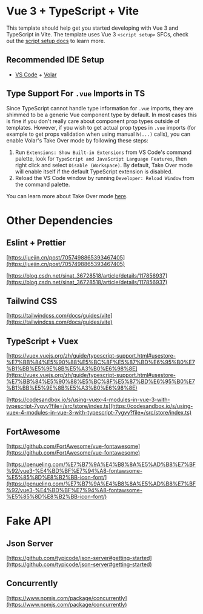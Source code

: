 # Vue 3 + TypeScript + Vite

This template should help get you started developing with Vue 3 and TypeScript in Vite. The template uses Vue 3 `<script setup>` SFCs, check out the [script setup docs](https://v3.vuejs.org/api/sfc-script-setup.html#sfc-script-setup) to learn more.

## Recommended IDE Setup

- [VS Code](https://code.visualstudio.com/) + [Volar](https://marketplace.visualstudio.com/items?itemName=Vue.volar)

## Type Support For `.vue` Imports in TS

Since TypeScript cannot handle type information for `.vue` imports, they are shimmed to be a generic Vue component type by default. In most cases this is fine if you don't really care about component prop types outside of templates. However, if you wish to get actual prop types in `.vue` imports (for example to get props validation when using manual `h(...)` calls), you can enable Volar's Take Over mode by following these steps:

1. Run `Extensions: Show Built-in Extensions` from VS Code's command palette, look for `TypeScript and JavaScript Language Features`, then right click and select `Disable (Workspace)`. By default, Take Over mode will enable itself if the default TypeScript extension is disabled.
2. Reload the VS Code window by running `Developer: Reload Window` from the command palette.

You can learn more about Take Over mode [here](https://github.com/johnsoncodehk/volar/discussions/471).

# Other Dependencies

## Eslint + Prettier

[https://juejin.cn/post/7057498865393467405](https://juejin.cn/post/7057498865393467405)

[https://blog.csdn.net/sinat_36728518/article/details/117856937](https://blog.csdn.net/sinat_36728518/article/details/117856937)

## Tailwind CSS

[https://tailwindcss.com/docs/guides/vite](https://tailwindcss.com/docs/guides/vite)

## TypeScript + Vuex

[https://vuex.vuejs.org/zh/guide/typescript-support.html#usestore-%E7%BB%84%E5%90%88%E5%BC%8F%E5%87%BD%E6%95%B0%E7%B1%BB%E5%9E%8B%E5%A3%B0%E6%98%8E](https://vuex.vuejs.org/zh/guide/typescript-support.html#usestore-%E7%BB%84%E5%90%88%E5%BC%8F%E5%87%BD%E6%95%B0%E7%B1%BB%E5%9E%8B%E5%A3%B0%E6%98%8E)

[https://codesandbox.io/s/using-vuex-4-modules-in-vue-3-with-typescript-7ygvy?file=/src/store/index.ts](https://codesandbox.io/s/using-vuex-4-modules-in-vue-3-with-typescript-7ygvy?file=/src/store/index.ts)

## FortAwesome

[https://github.com/FortAwesome/vue-fontawesome](https://github.com/FortAwesome/vue-fontawesome)

[https://penueling.com/%E7%B7%9A%E4%B8%8A%E5%AD%B8%E7%BF%92/vue3-%E4%BD%BF%E7%94%A8-fontawsome-%E5%85%8D%E8%B2%BB-icon-font/](https://penueling.com/%E7%B7%9A%E4%B8%8A%E5%AD%B8%E7%BF%92/vue3-%E4%BD%BF%E7%94%A8-fontawsome-%E5%85%8D%E8%B2%BB-icon-font/)

# Fake API

## Json Server

[https://github.com/typicode/json-server#getting-started](https://github.com/typicode/json-server#getting-started)

## Concurrently

[https://www.npmjs.com/package/concurrently](https://www.npmjs.com/package/concurrently)
